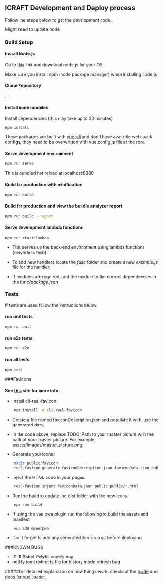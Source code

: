 ## ICRAFT Development and Deploy process

Follow the steps below to get the development code.

Might need to update node

### Build Setup

#### Install Node.js

Go to [this](https://nodejs.org/en/download/) link and download node.js for your OS.

Make sure you install npm (node package manager) when installing node.js



#### Clone Repository

...

#### Install node modules
Install dependencies (this may take up to 30 minutes)
``` bash
npm install
```

These packages are built with [vue-cli](https://cli.vuejs.org/guide/) and don't have available web-pack configs, they need to be overwritten with vue.config.js file at the root.
#### Serve development environment 
``` bash
npm run serve
```
This is bundled hot reload at localhost:8080

#### Build for production with minification
``` bash
npm run build
```
#### Build for production and view the bundle analyzer report
``` bash
npm run build --report
```
#### Serve development lambda functions 
``` bash
npm run start:lambda
```
* This serves up the back-end environment using lambda functions (serverless tech).

* To add new handlers locate the *func* folder and create a new *example.js* file for the handler.

* If modules are required, add the module to the correct dependencies in the *func/package.json*


### Tests

If tests are used follow the instructions below.


#### run unit tests
``` bash
npm run unit
```
#### run e2e tests
``` bash
npm run e2e
```
#### run all tests
``` bash
npm test
```


###Favicons
#### See [this](https://realfavicongenerator.net/favicon_result?file_id=p1d52nm0rq1m1j91km81e0k1aeq6#.XHxJgYgzaUl) site for more info.
* Install cli-real-favicon:
``` bash
    npm install -g cli-real-favicon
```
* Create a file named faviconDescription.json and populate it with, use the generated data.

* In the code above, replace TODO: Path to your master picture with the path of your master picture. For example, assets/images/master_picture.png.

* Generate your icons:
``` bash
    mkdir public/favicon
    real-favicon generate faviconDescription.json faviconData.json public/favicon
```
* Inject the HTML code in your pages:
``` bash
    real-favicon inject faviconData.json public public/*.html
```
* Run the build to update the dist folder with the new icons
```bash
    npm run build
```
* If using the vue pwa plugin run the following to build the assets and manifest
```bash
    vue add @vue/pwa
```
* Don't forget to add any generated items via git before deploying


###KNOWN BUGS

* IE-11 Babel-Polyfill vuetify bug
* netlify.toml redirects file for history mode refresh bug


#####For detailed explanation on how things work, checkout the [guide](http://vuejs-templates.github.io/webpack/) and [docs for vue-loader](http://vuejs.github.io/vue-loader).
